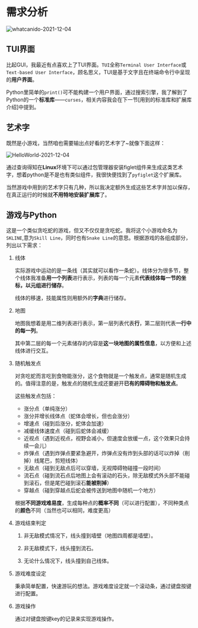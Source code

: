 # 需求分析  

![whatcanido-2021-12-04](https://cdn.jsdelivr.net/gh/cat-note/bottleassets@latest/img/whatcanido-2021-12-04.jpg)  

## TUI界面  

比起GUI，我最近有点喜欢上了TUI界面。```TUI```全称```Terminal User Interface```或```Text-based User Interface```，顾名思义，TUI是基于文字且在终端命令行中呈现的**用户界面**。  

Python里简单的```print()```可不能构建一个用户界面，通过搜索引擎，我了解到了Python的一个**标准库**——```curses```，相关内容我会在下一节[用到的标准库和扩展库介绍]中提到。  

## 艺术字  

既然是小游戏，当然咱也需要输出点好看的艺术字了~就像下面这样：  

![HelloWorld-2021-12-04](https://cdn.jsdelivr.net/gh/cat-note/bottleassets@latest/img/HelloWorld-2021-12-04.png)  

通过查询得知在**Linux**环境下可以通过包管理器安装figlet组件来生成这类艺术字，想着python是不是也有类似组件，我很快便找到了```pyfiglet```这个扩展库。  

当然游戏中用到的艺术字只有几种，所以我决定额外生成这些艺术字并加以保存，在真正运行的时候就**不用特地安装扩展库**了。  

## 游戏与Python  

这是一个类似贪吃蛇的游戏，但又不仅仅是贪吃蛇。我将这个小游戏命名为```SKLINE```,意为```Skill Line```，同时也有```Snake Line```的意思。根据游戏的各组成部分，列出以下需求： 
1. 线体  

    实际游戏中运动的是一条线（其实就可以看作一条蛇）。线体分为很多节，整个线体我准备**用一个列表**进行表示，列表的每一个元素**代表线体每一节的坐标，以元组进行储存**。  

    线体的移速，技能属性则用额外的**字典**进行储存。
    
2. 地图  

    地图我想着是用二维列表进行表示，第一层列表代表**行**，第二层则代表**一行中的每一列**。  

    其中第二层的每一个元素储存的内容是**这一块地图的属性信息**，以方便和上述线体进行交互。  

3. 随机触发点  

    对贪吃蛇而言吃到食物能涨分，这个食物就是一个触发点，通常是随机生成的。值得注意的是，触发点的随机生成还要避开**已有的障碍物和触发点**。  

    这些触发点包括：
    * 涨分点（单纯涨分）
    * 涨分并增长线体点（蛇体会增长，但也会涨分）
    * 增速点（碰到后涨分，蛇体会加速）
    * 减缓线体速度点（碰到后蛇体会减缓）
    * 近视点（遇到近视点，视野会减小，但速度会放缓一点，这个效果只会持续一会儿）
    * 炸弹点（遇到炸弹点要紧急避开，炸弹点没有炸到头部的话可以炸掉（削掉）线尾巴，剪短线体）
    * 无敌点（碰到无敌点后可以穿墙，无视障碍物碰撞一段时间）  
    * 流石点（碰到流石点后地图上会有滚动的石头，除无敌模式外头部不能碰到滚石，但是尾巴碰到滚石**能被削掉**）  
    * 穿越点（碰到穿越点后蛇会被传送到地图中随机一个地方）

    根据**不同游戏难易度**，生成每种点的**概率不同**（可以进行配置），不同种类点的**颜色**不同（当然也可以相同，难度更高）  

4. 游戏结束判定

    1. 非无敌模式情况下，线头撞到墙壁（地图四周都是墙壁）。

    2. 非无敌模式下，线头撞到流石。

    3. 无论什么情况下，线头撞到自己线体。  

5. 游戏难度设定  

    秉承简单配置，快速游玩的想法。游戏难度设定就一个滚动条，通过键盘按键进行配置。  

6. 游戏操作  

    通过对键盘按键key的记录来实现游戏操作。